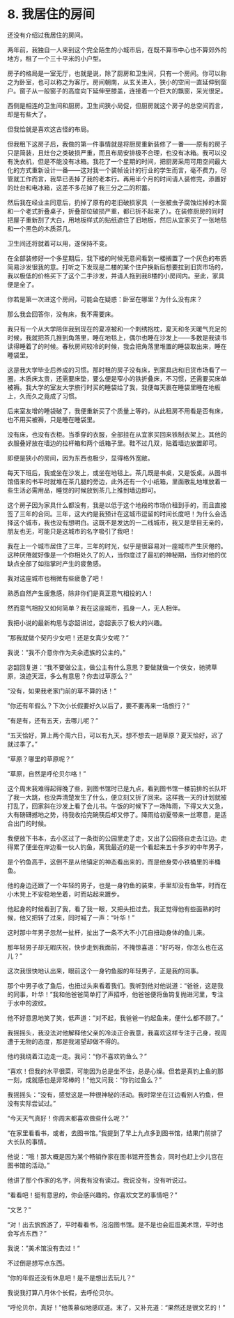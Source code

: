 # 8. 我居住的房间

还没有介绍过我居住的房间。

两年前，我独自一人来到这个完全陌生的小城市后，在既不算市中心也不算郊外的地方，租了一个三十平米的小户型。

房子的格局是一室无厅，也就是说，除了厨房和卫生间，只有一个房间。你可以称之为卧室，也可以称之为客厅。房间朝南，从玄关进入，狭小的空间一直延伸到窗户。窗子从一般窗子的高度向下延伸至膝盖，连接着一个巨大的飘窗，采光很足。

西侧是相连的卫生间和厨房。卫生间狭小局促，但厨房就这个房子的总空间而言，却是有些大了。

但我恰就是喜欢这古怪的布局。

但我租下这房子后，我做的第一件事情就是将厨房重新装修了一番——原有的房子只是简装，且灶台之类破损严重，而且布局安排极不合理，也没有冰箱。我可以没有洗衣机，但是不能没有冰箱。我花了一个星期的时间，把厨房采用可用空间最大化的方式重新设计一番——这对我一个装帧设计的行业的学生而言，毫不费力，尽管就工作而言，我早已丢掉了我的老本行。再用半个月的时间请人装修完，添置好的灶台和电冰箱，这差不多花掉了我三分之二的积蓄。

然后我在经业主同意后，扔掉了原有的老旧破损家具（一张被虫子腐蚀烂掉的木窗和一个老式折叠桌子，折叠部位破损严重，都已折不起来了）。在装修厨房的同时把屋子重新刮了大白，用地板样式的贴纸遮住了旧地板，然后从宜家买了一张地毯和一个黑色的木质茶几。

卫生间还将就着可以用，遂保持不变。

在全部装修好一个多星期后，我下楼的时候无意间看到一楼搁置了一个灰色的布质简易沙发很我的意。打听之下发现是二楼的某个住户换新后想要拉到旧货市场的，我以极低的价格买下了这个二手沙发，并请人拖到我8楼的小房间内。至此，家具便是全了。

你若是第一次进这个房间，可能会在疑惑：卧室在哪里？为什么没有床？

那么我会回答你，没有床，我不需要床。

我只有一个从大学陪伴我到现在的夏凉被和一个刺绣抱枕，夏天和冬天暖气充足的时候，我就把茶几推到角落里，睡在地毯上，偶尔也睡在沙发上——多数是我读书读得睡着了的时候。春秋房间较冷的时候，我会把角落里堆置的睡袋取出来，睡在睡袋里。

这是我大学毕业后养成的习惯。那时租的房子没有床，到家具店和旧货市场看了一圈，木质床太贵，还需要床垫，要么便是窄小的铁折叠床，不习惯，还需要买床单被褥。我大学的室友大学旅行时买的睡袋给了我，我便每天裹在睡袋里睡在地板上，久而久之竟成了习惯。

后来室友增的睡袋破了，我便重新买了个质量上等的，从此租房不用看是否有床，也不用买被褥，只是睡在睡袋里。

没有床，也没有衣柜。当季穿的衣服，全部挂在从宜家买回来铁制衣架上。其他的衣服叠好放在墙边的拉杆箱和两个纸箱子里。鞋不过几双，贴着墙边放置即可。

即便是狭小的房间，因为东西也极少，显得格外宽敞。

每天下班后，我或坐在沙发上，或坐在地毯上。茶几既是书桌，又是饭桌。从图书馆借来的书平时就堆在茶几腿的旁边，此外还有一个小纸箱，里面散乱地堆放着一些生活必需用品，睡觉的时候放到茶几上推到墙边即可。

这个房子因为家具什么都没有，我是以低于这个地段的市场价租到手的，而且直接签了三年的合同。三年，这大约是我预计在这城市逗留的时间长度吧！为什么会选择这个城市，我也没有想明白。这既不是发达的一二线城市，我又是举目无亲的，朋友也无，可能只是这城市的名字吸引了我吧！

我在上一个城市居住了三年，三年的时光，似乎是很容易对一座城市产生厌倦的。这种厌倦就好像是一个你相处久了的人，当你度过了最初的神秘期，当你对他的优缺点全部了如指掌时产生的疲惫感。

我对这座城市也稍微有些疲惫了吧！

熟悉自然产生疲惫感，除非你们是真正意气相投的人！

然而意气相投又如何简单？我在这座城市，孤身一人，无人相伴。

我把小说的最新构思与宓韶讲过，宓韶表示了极大的兴趣。

”那我就做个契丹少女吧！还是女真少女呢？“

我说：”我不介意你作为夫余遗族的公主的。”

宓韶回复道：“我不要做公主，做公主有什么意思？要做就做一个侠女，驰骋草原，浪迹天涯，多么有意思？你去过草原么？”

“没有，如果我老家门前的草不算的话！“

”你还有年假么？下次小长假要好久以后了，要不要再来一场旅行？“

”有是有，还有五天，去哪儿呢？“

“五天恰好，算上两个周六日，可以有九天。想不想去一趟草原？夏天恰好，迟了就过季了。”

“草原？哪里的草原呢？”

“草原，自然是呼伦贝尔咯！”

这个周末我难得起得晚了些，到图书馆时已是九点，看到图书馆一楼前排的长队吓了我一大跳，也没弄清楚发生了什么，便立刻又折了回来。这样我一天的计划就被打乱了，回家斜在沙发上看了会儿书。午饭的时候下了一场阵雨，下得又大又急，大有磅礴撼地之势，待我收拾完碗筷后却又停了。降雨给初夏带来一丝寒意，是适合出门的时候。

我便放下书本，去小区过了一条街的公园里走了走，又出了公园径自走去江边。走得累了便坐在岸边看一伙人钓鱼，离我最近的是一个看起来五十多岁的中年男子，

是个钓鱼高手，这倒不是从他镇定的神态看出来的，而是他身旁小铁桶里的半桶鱼。

他的身边还跟了一个年轻的男子，也是一身钓鱼的装束，手里却没有鱼竿，时而在小木凳上不安稳地坐着，时而站起来踱步。

他起身的时候看到了我，看了我一眼，又把头扭过去。我正觉得他有些面熟的时候，他又把转了过来，同时喊了一声：“叶华！”

这时那中年男子忽然一扯杆，扯出了一条不大不小兀自扭动身体的鱼儿来。

那年轻男子却无暇庆祝，快步走到我面前，不掩惊喜道：“好巧呀，你怎么也在这儿？”

这次我很快地认出来，眼前这个一身钓鱼服的年轻男子，正是我的同事。

那个中男子收了鱼后，也扭过头来看着我们。我听到他对他说道：“爸爸，这是我的同事，叶华！”我和他爸爸简单打了声招呼，他爸爸便将鱼钩复抛进河里，专注于水中的波纹。

他不好意思地笑了笑，低声道：”对不起，我爸爸一钓起鱼来，便什么都不顾了。”

我摇摇头，我没法对他解释他父亲的冷淡正合我意，我喜欢这样专注于己身，视周遭于无物的态度，那是我渴望却做不得的。

他约我绕着江边走一走。我问：“你不喜欢钓鱼么？”

“喜欢！但我的水平很菜，可能因为总是坐不住，总是心燥。但若是真钓上鱼的那一刻，成就感也是非常棒的！”他又问我：“你钓过鱼么？”

我摇摇头：“没有，感觉这是一种很神秘的活动。我时常坐在江边看别人钓鱼，但没有实际尝试过。”

“今天天气真好！你周末都喜欢做些什么呢？”

“在家里看看书，或者，去图书馆。”我提到了早上九点多到图书馆，结果门前排了大长队的事情。

他说：“哦！那大概是因为某个畅销作家在图书馆开签售会，同时也赶上少儿宫在图书馆的活动。”

他讲了那个作家的名字，问我有没有读过。我说没有，没有听说过。

“看看吧！挺有意思的，你会感兴趣的。你喜欢文艺的事情吧？”

“文艺？”

“对！出去旅旅游了，平时看看书，泡泡图书馆。是不是也会逛逛美术馆，平时也会写点东西？”

我说：”美术馆没有去过！“

不过倒是想写点东西。

”你的年假还没有休息吧！是不是想出去玩儿？“

我说我打算八月休个长假，去呼伦贝尔。

“呼伦贝尔，真好！”他羡慕似地感叹道。末了，又补充道：“果然还是很文艺的！”